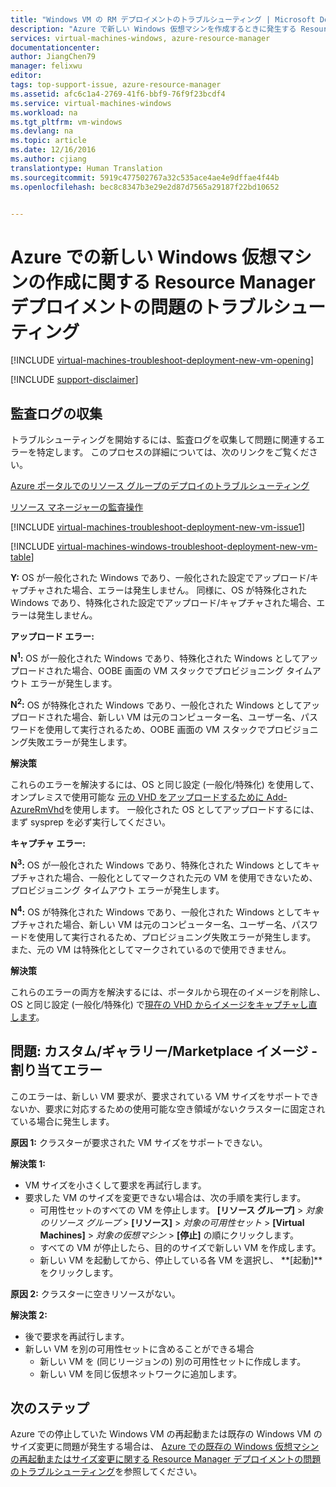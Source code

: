 ```yaml
---
title: "Windows VM の RM デプロイメントのトラブルシューティング | Microsoft Docs"
description: "Azure で新しい Windows 仮想マシンを作成するときに発生する Resource Manager デプロイメントの問題のトラブルシューティング"
services: virtual-machines-windows, azure-resource-manager
documentationcenter: 
author: JiangChen79
manager: felixwu
editor: 
tags: top-support-issue, azure-resource-manager
ms.assetid: afc6c1a4-2769-41f6-bbf9-76f9f23bcdf4
ms.service: virtual-machines-windows
ms.workload: na
ms.tgt_pltfrm: vm-windows
ms.devlang: na
ms.topic: article
ms.date: 12/16/2016
ms.author: cjiang
translationtype: Human Translation
ms.sourcegitcommit: 5919c477502767a32c535ace4ae4e9dffae4f44b
ms.openlocfilehash: bec8c8347b3e29e2d87d7565a29187f22bd10652


---
```

# <a name="troubleshoot-resource-manager-deployment-issues-with-creating-a-new-windows-virtual-machine-in-azure"></a>Azure での新しい Windows 仮想マシンの作成に関する Resource Manager デプロイメントの問題のトラブルシューティング
[!INCLUDE [virtual-machines-troubleshoot-deployment-new-vm-opening](../../includes/virtual-machines-troubleshoot-deployment-new-vm-opening-include.md)]

[!INCLUDE [support-disclaimer](../../includes/support-disclaimer.md)]

## <a name="collect-audit-logs"></a>監査ログの収集
トラブルシューティングを開始するには、監査ログを収集して問題に関連するエラーを特定します。 このプロセスの詳細については、次のリンクをご覧ください。

[Azure ポータルでのリソース グループのデプロイのトラブルシューティング](../resource-manager-troubleshoot-deployments-portal.md)

[リソース マネージャーの監査操作](../resource-group-audit.md)

[!INCLUDE [virtual-machines-troubleshoot-deployment-new-vm-issue1](../../includes/virtual-machines-troubleshoot-deployment-new-vm-issue1-include.md)]

[!INCLUDE [virtual-machines-windows-troubleshoot-deployment-new-vm-table](../../includes/virtual-machines-windows-troubleshoot-deployment-new-vm-table.md)]

**Y:** OS が一般化された Windows であり、一般化された設定でアップロード/キャプチャされた場合、エラーは発生しません。 同様に、OS が特殊化された Windows であり、特殊化された設定でアップロード/キャプチャされた場合、エラーは発生しません。

**アップロード エラー:**

**N<sup>1</sup>:** OS が一般化された Windows であり、特殊化された Windows としてアップロードされた場合、OOBE 画面の VM スタックでプロビジョニング タイムアウト エラーが発生します。

**N<sup>2</sup>:** OS が特殊化された Windows であり、一般化された Windows としてアップロードされた場合、新しい VM は元のコンピューター名、ユーザー名、パスワードを使用して実行されるため、OOBE 画面の VM スタックでプロビジョニング失敗エラーが発生します。

**解決策**

これらのエラーを解決するには、OS と同じ設定 (一般化/特殊化) を使用して、オンプレミスで使用可能な [元の VHD をアップロードするために Add-AzureRmVhd](https://msdn.microsoft.com/library/mt603554.aspx)を使用します。 一般化された OS としてアップロードするには、まず sysprep を必ず実行してください。

**キャプチャ エラー:**

**N<sup>3</sup>:** OS が一般化された Windows であり、特殊化された Windows としてキャプチャされた場合、一般化としてマークされた元の VM を使用できないため、プロビジョニング タイムアウト エラーが発生します。

**N<sup>4</sup>:** OS が特殊化された Windows であり、一般化された Windows としてキャプチャされた場合、新しい VM は元のコンピューター名、ユーザー名、パスワードを使用して実行されるため、プロビジョニング失敗エラーが発生します。 また、元の VM は特殊化としてマークされているので使用できません。

**解決策**

これらのエラーの両方を解決するには、ポータルから現在のイメージを削除し、OS と同じ設定 (一般化/特殊化) で[現在の VHD からイメージをキャプチャし直します](virtual-machines-windows-vhd-copy.md?toc=%2fazure%2fvirtual-machines%2fwindows%2ftoc.json)。

## <a name="issue-customgallerymarketplace-image-allocation-failure"></a>問題: カスタム/ギャラリー/Marketplace イメージ - 割り当てエラー
このエラーは、新しい VM 要求が、要求されている VM サイズをサポートできないか、要求に対応するための使用可能な空き領域がないクラスターに固定されている場合に発生します。

**原因 1:** クラスターが要求された VM サイズをサポートできない。

**解決策 1:**

* VM サイズを小さくして要求を再試行します。
* 要求した VM のサイズを変更できない場合は、次の手順を実行します。
  * 可用性セットのすべての VM を停止します。
    **[リソース グループ]** > *対象のリソース グループ* > **[リソース]** > *対象の可用性セット* > **[Virtual Machines]** > *対象の仮想マシン* > **[停止]** の順にクリックします。
  * すべての VM が停止したら、目的のサイズで新しい VM を作成します。
  * 新しい VM を起動してから、停止している各 VM を選択し、 **[起動]**をクリックします。

**原因 2:** クラスターに空きリソースがない。

**解決策 2:**

* 後で要求を再試行します。
* 新しい VM を別の可用性セットに含めることができる場合
  * 新しい VM を (同じリージョンの) 別の可用性セットに作成します。
  * 新しい VM を同じ仮想ネットワークに追加します。

## <a name="next-steps"></a>次のステップ
Azure での停止していた Windows VM の再起動または既存の Windows VM のサイズ変更に問題が発生する場合は、 [Azure での既存の Windows 仮想マシンの再起動またはサイズ変更に関する Resource Manager デプロイメントの問題のトラブルシューティング](virtual-machines-windows-restart-resize-error-troubleshooting.md?toc=%2fazure%2fvirtual-machines%2fwindows%2ftoc.json)を参照してください。




<!--HONumber=Nov16_HO3-->


